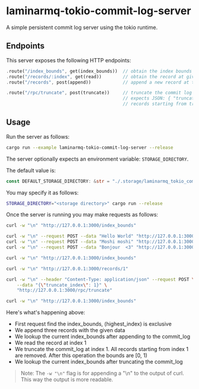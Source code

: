# laminarmq-tokio-commit-log-server

A simple persistent commit log server using the tokio runtime.

## Endpoints

This server exposes the following HTTP endpoints:

```rust
.route("/index_bounds", get(index_bounds))  // obtain the index bounds
.route("/records/:index", get(read))        // obtain the record at given index
.route("/records", post(append))            // append a new record at the end of the commit log

.route("/rpc/truncate", post(truncate))     // truncate the commit log
                                            // expects JSON: { "truncate_index": <idx: number> }
                                            // records starting from truncate_index are removed
```

## Usage

Run the server as follows:

```sh
cargo run --example laminarmq-tokio-commit-log-server --release
```

The server optionally expects an environment variable: `STORAGE_DIRECTORY`.

The default value is:

```rust
const DEFAULT_STORAGE_DIRECTORY: &str = "./.storage/laminarmq_tokio_commit_log_server/commit_log";
```

You may specify it as follows:

```sh
STORAGE_DIRECTORY="<storage directory>" cargo run --release
```

Once the server is running you may make requests as follows:

```sh
curl -w "\n" "http://127.0.0.1:3000/index_bounds"

curl -w "\n" --request POST --data "Hello World" "http://127.0.0.1:3000/records"
curl -w "\n" --request POST --data "Moshi moshi" "http://127.0.0.1:3000/records"
curl -w "\n" --request POST --data "Bonjour  <3" "http://127.0.0.1:3000/records"

curl -w "\n" "http://127.0.0.1:3000/index_bounds"

curl -w "\n" "http://127.0.0.1:3000/records/1"

curl -w "\n" --header "Content-Type: application/json" --request POST \
    --data "{\"truncate_index\": 1}" \
    "http://127.0.0.1:3000/rpc/truncate"

curl -w "\n" "http://127.0.0.1:3000/index_bounds"
```

Here's what's happening above:

- First request find the index_bounds, (highest_index) is exclusive
- We append three records with the given data
- We lookup the current index_bounds after appending to the commit_log
- We read the record at index 1
- We truncate the commit_log at index 1. All records starting from index 1 are
  removed. After this operation the bounds are [0, 1)
- We lookup the current index_bounds after truncating the commit_log

> Note: The `-w "\n"` flag is for appending a "\n" to the output of curl. This way
> the output is more readable.
